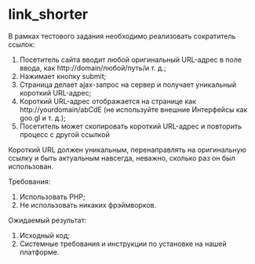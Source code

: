 # link_shorter
В рамках тестового задания необходимо реализовать сократитель ссылок:
 
1. Посетитель сайта вводит любой оригинальный URL-адрес в поле ввода, как http://domain/любой/путь/и т. д.;
2. Нажимает кнопку submit;
3. Страница делает ajax-запрос на сервер и получает уникальный короткий URL-адрес;
4. Короткий URL-адрес отображается на странице как http://yourdomain/abCdE (не используйте внешние Интерфейсы как goo.gl и т. д.);
5. Посетитель может скопировать короткий URL-адрес и повторить процесс с другой ссылкой
 
Короткий URL должен уникальным, перенаправлять на оригинальную ссылку и быть актуальным навсегда, неважно, сколько раз он был использован.
 

Требования:
 1. Использовать PHP;
2. Не использовать никаких фрэймворков.
 

Ожидаемый результат:
 1. Исходный код;
2. Системные требования и инструкции по установке на нашей платформе.
